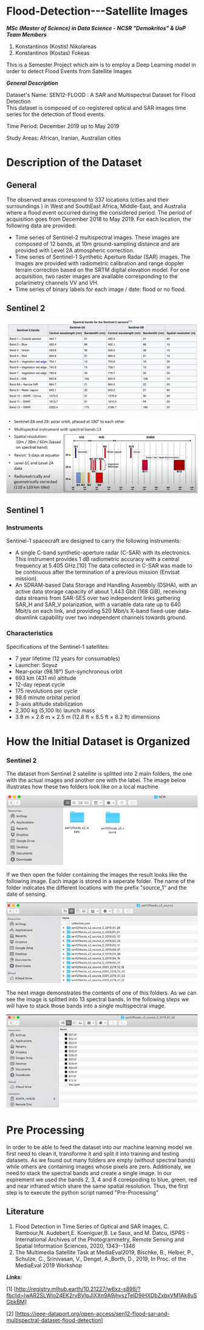 # Flood-Detection---Satellite Images
<b><em><i>MSc (Master of Science) in Data Science - NCSR "Demokritos" & UoP</i></em></b> </br>
<b><em><i>Team Members </i></em></b>
  1.  Konstantinos (Kostis) Nikolareas
  2.  Konstantinos (Kostas) Fokeas

This is a Semester Project which aim is to employ a Deep Learning model in order to detect Flood Events from Satellite Images

<em><b><i>General Description</i></b></em>

Dataset's Name: SEN12-FLOOD : A SAR and Multispectral Dataset for Flood Detection </br>
This dataset is composed of co-registered optical and SAR images time series for the detection of flood events.

Time Period: December 2019 up to May 2019

Study Areas: African, Iranian, Australian cities


# Description of the Dataset 
## General 
The observed areas correspond to 337 locations (cities and their surroundings ) in West and SouthEast Africa, Middle-East, and Australia where a flood event occurred during the considered period. The period of acquisition goes from December 2018 to May 2019.
For each location, the following data are provided:

* Time series of Sentinel-2 multispectral images. These images are composed of 12 bands,
at 10m ground-sampling distance and are provided with Level 2A atmospheric correction.
* Time series of Sentinel-1 Synthetic Aperture Radar (SAR) images. The images are provided
with radiometric calibration and range doppler terrain correction based on the SRTM digital
elevation model. For one acquisition, two raster images are available corresponding to the
polarimetry channels VV and VH.
* Time series of binary labels for each image / date: flood or no flood.
## Sentinel 2
![Sentinel 2 Specifications](/images/sentinel_2.png)


![Sentinel 2 Specifications_V2](/images/sentinel_2_specs.png)

## Sentinel 1

### Instruments
Sentinel-1 spacecraft are designed to carry the following instruments:

* A single C-band synthetic-aperture radar (C-SAR) with its electronics. This instrument provides 1 dB radiometric accuracy with a central frequency at 5.405 GHz.[10] The data collected in C-SAR was made to be continuous after the termination of a previous mission (Envisat mission).
* An SDRAM-based Data Storage and Handling Assembly (DSHA), with an active data storage capacity of about 1,443 Gbit (168 GiB), receiving data streams from SAR-SES over two independent links gathering SAR_H and SAR_V polarization, with a variable data rate up to 640 Mbit/s on each link, and providing 520 Mbit/s X-band fixed-user data-downlink capability over two independent channels towards ground.
  

### Characteristics
Specifications of the Sentinel-1 satellites:

* 7 year lifetime (12 years for consumables)
* Launcher: Soyuz
* Near-polar (98.18°) Sun-synchronous orbit
* 693 km (431 mi) altitude
* 12-day repeat cycle
* 175 revolutions per cycle
* 98.6 minute orbital period
* 3-axis altitude stabilization
* 2,300 kg (5,100 lb) launch mass
* 3.9 m × 2.6 m × 2.5 m (12.8 ft × 8.5 ft × 8.2 ft) dimensions

# How the Initial Dataset is Organized
### Sentinel 2
The dataset from Sentinel 2 satellite is splitted into 2 main folders, the one with the actual images and another one with the label.
The image below illustrates how these two folders look like on a local machine

![Images and Labels foldes](/images/Images_Labels.png)

If we then open the folder containing the images the result looks like the following image. Each image is stored in a seperate folder.
The name of the folder indicates the different locations with the prefix "source_1" and the date of sensing.

![Images folder 1](/images/Images_1.png)

The next image demonstrates the contents of one of this folders. As we can see the image is splitted into 13 spectral bands. In the following steps we will have to stack those bands into a single multispectral image.

![Images folder 1](/images/Images_2.png)

# Pre Processing

In order to be able to feed the dataset into our machine learning model we first need to clean it, transforme it and split it into training and testing datasets. As we found out many folders are empty (without spectral bands) while others are containing images whose pixels are zero. Additionaly, we need to stack the spectral bands and create a single image. In our expirement we used the bands 2, 3, 4 and 8 corespoding to blue, green, red and near infrared which share the same spatial resolution. Thus, the first step is to execute the python script named "Pre-Processing"





## Literature
<ol>
  <li>Flood Detection in Time Series of Optical and SAR Images, C. Rambour,N. Audebert,E. Koeniguer,B. Le Saux,  and M. Datcu, ISPRS - International Archives of the Photogrammetry, Remote Sensing and Spatial Information Sciences, 2020, 1343--1346</li>

  <li>The Multimedia Satellite Task at MediaEval2019, Bischke, B., Helber, P., Schulze, C., Srinivasan, V., Dengel, A.,Borth, D., 2019, In Proc. of the MediaEval 2019 Workshop</li>
</ol>

<b><i>Links:</b></i>

[1] [http://registry.mlhub.earth/10.21227/w6xz-s898/?fbclid=IwAR2SLWlo24EK2rvBVlpJlXXn9A9jhvszTeID9iHXDbZxbxVM1Ak8uSGbkBM]

[2] [https://ieee-dataport.org/open-access/sen12-flood-sar-and-multispectral-dataset-flood-detection]
